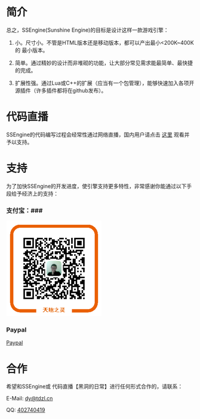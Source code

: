 # 简介 #

总之，SSEngine(Sunshine Engine)的目标是设计这样一款游戏引擎：

1. 小。尺寸小。不管是HTML版本还是移动版本，都可以产出最小<200K~400K的 最小版本。

2. 简单。通过精妙的设计而非堆砌的功能，让大部分常见需求能最简单、最快捷的完成。

3. 扩展性强。通过Lua或C++的扩展（应当有一个包管理），能够快速加入各项开源插件（许多插件都将在github发布）。

# 代码直播 #

SSEngine的代码编写过程会经常性通过网络直播，国内用户请点击 [这里](http://www.douyutv.com/tdzl) 观看并予以支持。

# 支持 #

为了加快SSEngine的开发进度，使引擎支持更多特性，非常感谢你能通过以下手段给予经济上的支持：

### 支付宝：###

![支付宝](alipay_qrcode.png)

### Paypal ###

[Paypal](http://ssengine.org/donate_temp.html)

# 合作 #

希望和SSEngine或 代码直播【黑洞的日常】进行任何形式合作的，请联系：

E-Mail: [dy@tdzl.cn](dy@tdzl.cn)

QQ: [402740419](tencent://message/?uin=402740419&Site=SSEngine.org&Menu=yes)
